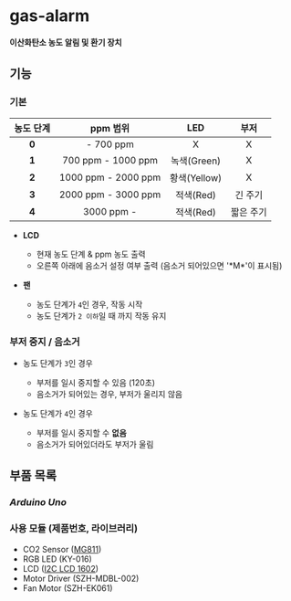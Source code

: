 # gas-alarm

**이산화탄소 농도 알림 및 환기 장치**

## **기능**

### **기본**

| 농도 단계 | ppm 범위 | LED | 부저 |
|:--------:|:--------:|:--------:|:--------:|
| **0** | - 700 ppm | X | X |
| **1** | 700 ppm - 1000 ppm | 녹색(Green) | X |
| **2** | 1000 ppm - 2000 ppm | 황색(Yellow) | X |
| **3** | 2000 ppm - 3000 ppm | 적색(Red) | 긴 주기 |
| **4** | 3000 ppm - | 적색(Red) | 짧은 주기 |

* **LCD**
    - 현재 농도 단계 & ppm 농도 출력
    - 오른쪽 아래에 음소거 설정 여부 출력 (음소거 되어있으면 '\*M\*'이 표시됨)

* **팬**
    - 농도 단계가 `4`인 경우, 작동 시작
    - 농도 단계가 `2 이하`일 때 까지 작동 유지

### **부저 중지 / 음소거**

* 농도 단계가 `3`인 경우
    - 부저를 일시 중지할 수 있음 (120초)
    - 음소거가 되어있는 경우, 부저가 울리지 않음

* 농도 단계가 `4`인 경우
    - 부저를 일시 중지할 수 **없음**
    - 음소거가 되어있더라도 부저가 울림

## **부품 목록**

### *Arduino Uno*

### 사용 모듈 (제품번호, 라이브러리)

* CO2 Sensor ([MG811](https://github.com/smart-tech-benin/MG811.git))
* RGB LED (KY-016)
* LCD ([I2C LCD 1602](https://github.com/fdebrabander/Arduino-LiquidCrystal-I2C-library.git))
* Motor Driver (SZH-MDBL-002)
* Fan Motor (SZH-EK061)

